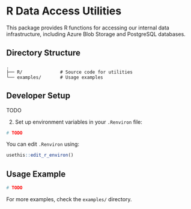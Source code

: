 # R Data Access Utilities

This package provides R functions for accessing our internal data infrastructure, including Azure Blob Storage and PostgreSQL databases.

## Directory Structure

```
.
├── R/              # Source code for utilities 
└── examples/       # Usage examples
```

## Developer Setup

TODO 

2. Set up environment variables in your `.Renviron` file:
```r
# TODO
```

You can edit `.Renviron` using:
```r
usethis::edit_r_environ()
```

## Usage Example

```r
# TODO
```

For more examples, check the `examples/` directory.